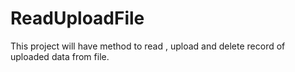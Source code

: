 # ReadUploadFile
This project will have method to read , upload and delete record of uploaded data from file.
